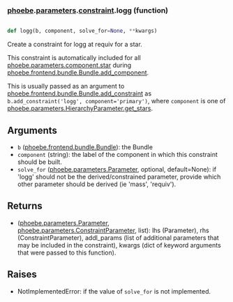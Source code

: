 ### [phoebe](phoebe.md).[parameters](phoebe.parameters.md).[constraint](phoebe.parameters.constraint.md).logg (function)


```py

def logg(b, component, solve_for=None, **kwargs)

```



Create a constraint for logg at requiv for a star.

This constraint is automatically included for all
[phoebe.parameters.component.star](phoebe.parameters.component.star.md) during
[phoebe.frontend.bundle.Bundle.add_component](phoebe.frontend.bundle.Bundle.add_component.md).

This is usually passed as an argument to
 [phoebe.frontend.bundle.Bundle.add_constraint](phoebe.frontend.bundle.Bundle.add_constraint.md) as
 `b.add_constraint('logg', component='primary')`, where `component` is
 one of [phoebe.parameters.HierarchyParameter.get_stars](phoebe.parameters.HierarchyParameter.get_stars.md).

Arguments
-----------
* `b` ([phoebe.frontend.bundle.Bundle](phoebe.frontend.bundle.Bundle.md)): the Bundle
* `component` (string): the label of the component in which this
    constraint should be built.
* `solve_for` ([phoebe.parameters.Parameter](phoebe.parameters.Parameter.md), optional, default=None): if
    'logg' should not be the derived/constrained parameter, provide which
    other parameter should be derived (ie 'mass', 'requiv').

Returns
----------
* ([phoebe.parameters.Parameter](phoebe.parameters.Parameter.md), [phoebe.parameters.ConstraintParameter](phoebe.parameters.ConstraintParameter.md), list):
    lhs (Parameter), rhs (ConstraintParameter), addl_params (list of additional
    parameters that may be included in the constraint), kwargs (dict of
    keyword arguments that were passed to this function).

Raises
--------
* NotImplementedError: if the value of `solve_for` is not implemented.

